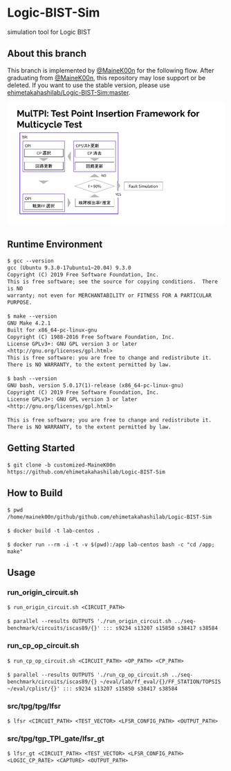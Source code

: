 # Logic-BIST-Sim
simulation tool for Logic BIST

## About this branch
This branch is implemented by [@MaineK00n](https://github.com/MaineK00n) for the following flow.
After graduating from [@MaineK00n](https://github.com/MaineK00n), this repository may lose support or be deleted.
If you want to use the stable version, please use [ehimetakahashilab/Logic-BIST-Sim:master](https://github.com/ehimetakahashilab/Logic-BIST-Sim/tree/master).

![TPI_flow](./docs/multpi.png)

## Runtime Environment
```console
$ gcc --version
gcc (Ubuntu 9.3.0-17ubuntu1~20.04) 9.3.0
Copyright (C) 2019 Free Software Foundation, Inc.
This is free software; see the source for copying conditions.  There is NO
warranty; not even for MERCHANTABILITY or FITNESS FOR A PARTICULAR PURPOSE.

$ make --version
GNU Make 4.2.1
Built for x86_64-pc-linux-gnu
Copyright (C) 1988-2016 Free Software Foundation, Inc.
License GPLv3+: GNU GPL version 3 or later <http://gnu.org/licenses/gpl.html>
This is free software: you are free to change and redistribute it.
There is NO WARRANTY, to the extent permitted by law.

$ bash --version
GNU bash, version 5.0.17(1)-release (x86_64-pc-linux-gnu)
Copyright (C) 2019 Free Software Foundation, Inc.
License GPLv3+: GNU GPL version 3 or later <http://gnu.org/licenses/gpl.html>

This is free software; you are free to change and redistribute it.
There is NO WARRANTY, to the extent permitted by law.
```

## Getting Started
```console
$ git clone -b customized-MaineK00n https://github.com/ehimetakahashilab/Logic-BIST-Sim
```

## How to Build
```console
$ pwd
/home/mainek00n/github/github.com/ehimetakahashilab/Logic-BIST-Sim

$ docker build -t lab-centos .

$ docker run --rm -i -t -v $(pwd):/app lab-centos bash -c "cd /app; make"
```

## Usage
### run_origin_circuit.sh
```console
$ run_origin_circuit.sh <CIRCUIT_PATH>

$ parallel --results OUTPUTS './run_origin_circuit.sh ../seq-benchmark/circuits/iscas89/{}' ::: s9234 s13207 s15850 s38417 s38584
```

### run_cp_op_circuit.sh
```console
$ run_cp_op_circuit.sh <CIRCUIT_PATH> <OP_PATH> <CP_PATH>

$ parallel --results OUTPUTS './run_cp_op_circuit.sh ../seq-benchmark/circuits/iscas89/{} ~/eval/lab/ff_eval/{}/FF_STATION/TOPSIS ~/eval/cplist/{}' ::: s9234 s13207 s15850 s38417 s38584
```

### src/tpg/tpg/lfsr
```console
$ lfsr <CIRCUIT_PATH> <TEST_VECTOR> <LFSR_CONFIG_PATH> <OUTPUT_PATH>
```

### src/tpg/tgp_TPI_gate/lfsr_gt
```console
$ lfsr_gt <CIRCUIT_PATH> <TEST_VECTOR> <LFSR_CONFIG_PATH> <LOGIC_CP_RATE> <CAPTURE> <OUTPUT_PATH>
```
